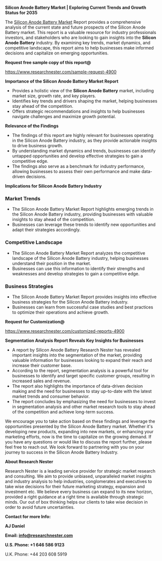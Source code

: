﻿<a name="_hlk168570615"></a><a name="_hlk168498031"></a>**Silicon Anode Battery Market | Exploring Current Trends and Growth Status for 2035**

The [Silicon Anode Battery Market](https://www.researchnester.com/reports/silicon-anode-battery-market/4900) Report provides a comprehensive analysis of the current state and future prospects of the Silicon Anode Battery market. This report is a valuable resource for industry professionals investors, and stakeholders who are looking to gain insights into the **Silicon Anode Battery** industry. By examining key trends, market dynamics, and competitive landscape, this report aims to help businesses make informed decisions and capitalize on emerging opportunities.

**Request free sample copy of this report@**

<https://www.researchnester.com/sample-request-4900> 

**Importance of the Silicon Anode Battery Market Report**

- Provides a holistic view of the **Silicon Anode Battery** market, including market size, growth rate, and key players.
- Identifies key trends and drivers shaping the market, helping businesses stay ahead of the competition.
- Offers strategic recommendations and insights to help businesses navigate challenges and maximize growth potential.

**Relevance of the Findings**

- The findings of this report are highly relevant for businesses operating in the Silicon Anode Battery industry, as they provide actionable insights to drive business growth.
- By understanding market dynamics and trends, businesses can identify untapped opportunities and develop effective strategies to gain a competitive edge.
- The findings also serve as a benchmark for industry performance, allowing businesses to assess their own performance and make data-driven decisions.

**Implications for Silicon Anode Battery Industry**
### **Market Trends**
- The Silicon Anode Battery Market Report highlights emerging trends in the Silicon Anode Battery industry, providing businesses with valuable insights to stay ahead of the competition.
- Businesses can leverage these trends to identify new opportunities and adapt their strategies accordingly.
### **Competitive Landscape**
- The Silicon Anode Battery Market Report analyzes the competitive landscape of the Silicon Anode Battery industry, helping businesses understand their position in the market.
- Businesses can use this information to identify their strengths and weaknesses and develop strategies to gain a competitive edge.
### **Business Strategies**
- The Silicon Anode Battery Market Report provides insights into effective business strategies for the Silicon Anode Battery industry.
- Businesses can learn from successful case studies and best practices to optimize their operations and achieve growth.

**Request for Customization@**

<https://www.researchnester.com/customized-reports-4900> 

**Segmentation Analysis Report Reveals Key Insights for Businesses**

- A report by Silicon Anode Battery Research Nester has revealed important insights into the segmentation of the market, providing valuable information for businesses looking to expand their reach and increase their customer base.
- According to the report, segmentation analysis is a powerful tool for businesses to identify and target specific customer groups, resulting in increased sales and revenue.
- The report also highlights the importance of data-driven decision making and the need for businesses to stay up-to-date with the latest market trends and consumer behavior.
- The report concludes by emphasizing the need for businesses to invest in segmentation analysis and other market research tools to stay ahead of the competition and achieve long-term success.

We encourage you to take action based on these findings and leverage the opportunities presented by the Silicon Anode Battery market. Whether it's developing new products, expanding into new markets, or enhancing your marketing efforts, now is the time to capitalize on the growing demand. If you have any questions or would like to discuss the report further, please feel free to reach out. We look forward to partnering with you on your journey to success in the Silicon Anode Battery Industry.

**About Research Nester**

Research Nester is a leading service provider for strategic market research and consulting. We aim to provide unbiased, unparalleled market insights and industry analysis to help industries, conglomerates and executives to take wise decisions for their future marketing strategy, expansion and investment etc. We believe every business can expand to its new horizon, provided a right guidance at a right time is available through strategic minds. Our out of box thinking helps our clients to take wise decision in order to avoid future uncertainties.

**Contact for more Info:**

**AJ Daniel**

**Email: info@researchnester.com**

**U.S. Phone: +1 646 586 9123**

U.K. Phone: +44 203 608 5919



